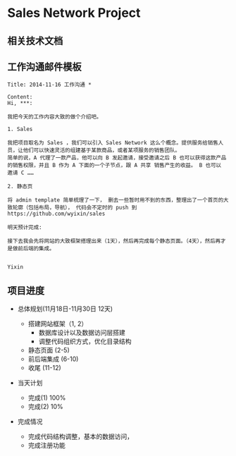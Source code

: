 # Sales Network Project

## 相关技术文档

## 工作沟通邮件模板
```
Title: 2014-11-16 工作沟通 *

Content:
Hi, ***:

我把今天的工作内容大致的做个介绍吧。

1. Sales
 
我把项目取名为 Sales ，我们可以引入 Sales Network 这么个概念。提供服务给销售人员，让他们可以快速灵活的组建基于某款商品，或者某项服务的销售团队。
简单的说，A 代理了一款产品，他可以向 B 发起邀请，接受邀请之后 B 也可以获得这款产品的销售权限，并且 B 作为 A 下面的一个子节点，跟 A 共享 销售产生的收益。 B 也可以 邀请 C ……
	
2. 静态页 

将 admin template 简单梳理了一下， 删去一些暂时用不到的东西，整理出了一个首页的大致轮廓（包括布局，导航）， 代码会不定时的 push 到 https://github.com/wyixin/sales

明天预计完成:

接下去我会先将网站的大致框架搭理出来（1天），然后再完成每个静态页面。（4天），然后再才是做前后端的集成。


Yixin
```

## 项目进度
- 总体规划(11月18日-11月30日 12天)
  * 搭建网站框架（1, 2）
    + 数据库设计以及数据访问层搭建
    + 调整代码组织方式，优化目录结构
  * 静态页面 (2-5)
  * 前后端集成 (6-10)
  * 收尾 (11-12)

- 当天计划
  * 完成(1) 100%
  * 完成(2) 10%

- 完成情况
  * 完成代码结构调整，基本的数据访问，
  * 完成注册功能